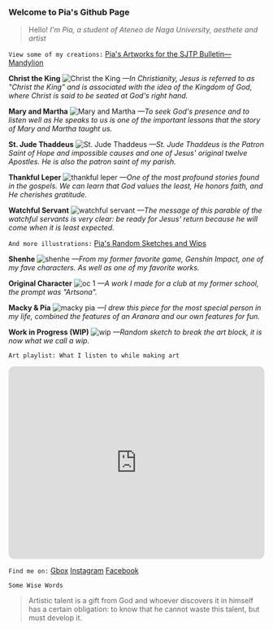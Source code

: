 ### Welcome to Pia's Github Page

>Hello! *I'm Pia, a student of Ateneo de Naga University, aesthete and artist*

`View some of my creations:`
[Pia's Artworks for the SJTP Bulletin⁠—Mandylion](https://drive.google.com/drive/folders/1R8WJEmneEbz3oDAwc6piZglRAMsvlH7o)

**Christ the King**
![Christ the King](https://user-images.githubusercontent.com/118333734/202451758-02763d86-07c9-448c-a6f8-ce18be2f3a1d.jpg)
*—In Christianity, Jesus is referred to as "Christ the King" and is associated with the idea of the Kingdom of God, where Christ is said to be seated at God's right hand.*

**Mary and Martha**
![Mary and Martha](https://user-images.githubusercontent.com/118333734/202452073-8238c8db-6c6e-4535-8be5-004c87c1a32d.png)
*—To seek God's presence and to listen well as He speaks to us is one of the important lessons that the story of Mary and Martha taught us.*

**St. Jude Thaddeus**
![St. Jude Thaddeus](https://user-images.githubusercontent.com/118333734/202452120-ee5fd799-c2fb-44b6-b65f-00cceafd4b64.png)
*—St. Jude Thaddeus is the Patron Saint of Hope and impossible causes and one of Jesus' original twelve Apostles. He is also the patron saint of my parish.*

**Thankful Leper**
![thankful leper](https://user-images.githubusercontent.com/118333734/202452237-57dc55a0-f264-4554-aa7c-f5591be0c229.png)
*—One of the most profound stories found in the gospels. We can learn that God values the least, He honors faith, and He cherishes gratitude.*

**Watchful Servant**
![watchful servant](https://user-images.githubusercontent.com/118333734/202452260-a4d5d2e0-2a98-410b-9409-aeebad85ae98.png)
*—The message of this parable of the watchful servants is very clear: be ready for Jesus' return because he will come when it is least expected.*

`And more illustrations:`
[Pia's Random Sketches and Wips](https://drive.google.com/drive/folders/1RESa2u5BY2loX9053mN5Ey0RGBmCaOw_)

**Shenhe**
![shenhe](https://user-images.githubusercontent.com/118333734/205039830-84d93b19-66a1-4277-b6d1-3d7933550dad.png)
*—From my former favorite game, Genshin Impact, one of my fave characters. As well as one of my favorite works.*

**Original Character**
![oc 1](https://user-images.githubusercontent.com/118333734/205040588-27964043-8e30-442e-b073-b9428a2f84d0.png)
*—A work I made for a club at my former school, the prompt was "Artsona".*

**Macky & Pia**
![macky   pia](https://user-images.githubusercontent.com/118333734/205042680-8c28343e-cc40-4d48-a120-3ba0ff9cb7a3.png)
*—I drew this piece for the most special person in my life, combined the features of an Aranara and our own features for fun.*

**Work in Progress (WIP)**
![wip](https://user-images.githubusercontent.com/118333734/205044212-e5089906-ef6a-4805-b160-a839a35a7545.png)
*—Random sketch to break the art block, it is now what we call a wip.*

`Art playlist: What I listen to while making art`
<iframe style="border-radius:12px" src="https://open.spotify.com/embed/playlist/3rM0yP2viGuGLPsrKbp3Bs?utm_source=generator" width="100%" height="380" frameBorder="0" allowfullscreen="" allow="autoplay; clipboard-write; encrypted-media; fullscreen; picture-in-picture" loading="lazy"></iframe>

`Find me on:`
[Gbox](dasguit@gbox.adnu.edu.ph)
[Instagram](https://www.instagram.com/dvsx.oxo/)
[Facebook](https://www.facebook.com/dannah.saguit.02)

`Some Wise Words`
>Artistic talent is a gift from God and whoever discovers it in himself has a certain obligation: to know that he cannot waste this talent, but must develop it.

